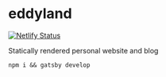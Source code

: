 # eddyland

[![Netlify Status](https://api.netlify.com/api/v1/badges/8620de73-7703-4394-bd47-d4e1a455e6f5/deploy-status)](https://app.netlify.com/sites/happy-elion-443126/deploys)

Statically rendered personal website and blog

```shell
npm i && gatsby develop
```
